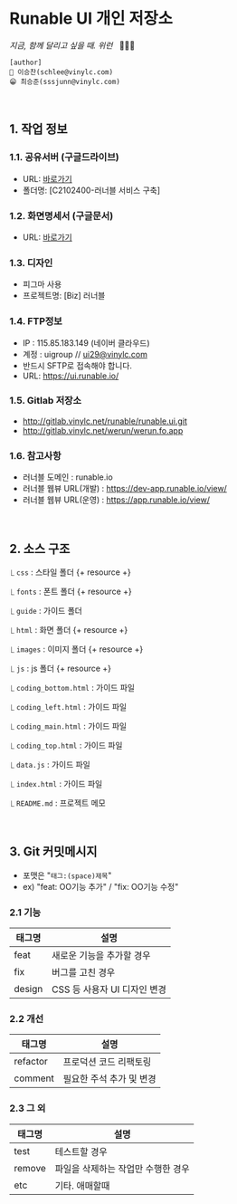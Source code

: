 # Runable UI 개인 저장소

_지금, 함께 달리고 싶을 때. 위런_ &nbsp;&nbsp;🏃🏃🏃

    [author]  
    🤔 이승찬(schlee@vinylc.com)  
    😁 최승준(sssjunn@vinylc.com)

<br>

## 1. 작업 정보

### 1.1. 공유서버 (구글드라이브)
- URL: <a href="https://drive.google.com/drive/folders/0AMNOJttBqPPUUk9PVA" target="_blank">바로가기</a>
- 폴더명: [C2102400-러너블 서비스 구축]

### 1.2. 화면명세서 (구글문서)

- URL: <a href="https://docs.google.com/spreadsheets/d/1ozOn6ua52X8bngtVMhkdRqAjrlr8t46Xeq-Fv2x0xXA/edit#gid=1391358166" target="_blank">바로가기</a>

### 1.3. 디자인
- 피그마 사용
- 프로젝트명: [Biz] 러너블

### 1.4. FTP정보
- IP : 115.85.183.149 (네이버 클라우드)
- 계정 : uigroup // ui29@vinylc.com
- 반드시 SFTP로 접속해야 합니다.
- URL: https://ui.runable.io/

### 1.5. Gitlab 저장소
- http://gitlab.vinylc.net/runable/runable.ui.git
- http://gitlab.vinylc.net/werun/werun.fo.app

### 1.6. 참고사항
- 러너블 도메인 : runable.io
- 러너블 웹뷰 URL(개발) : https://dev-app.runable.io/view/
- 러너블 웹뷰 URL(운영) : https://app.runable.io/view/

<br>

## 2. 소스 구조

⎿ `css` : 스타일 폴더 {+ resource +}

⎿ `fonts` : 폰트 폴더 {+ resource +}

⎿ `guide` : 가이드 폴더

⎿ `html` : 화면 폴더 {+ resource +}

⎿ `images` : 이미지 폴더 {+ resource +}

⎿ `js` : js 폴더 {+ resource +}

⎿ `coding_bottom.html` : 가이드 파일

⎿ `coding_left.html` : 가이드 파일

⎿ `coding_main.html` : 가이드 파일

⎿ `coding_top.html` : 가이드 파일

⎿ `data.js` : 가이드 파일

⎿ `index.html` : 가이드 파일

⎿ `README.md` : 프로젝트 메모

<br>

## 3. Git 커밋메시지

- 포맷은 "`태그:(space)제목`"
- ex) "feat: OO기능 추가" / "fix: OO기능 수정"

### 2.1 기능

|태그명|설명|
|---|---|
|feat|새로운 기능을 추가할 경우|
|fix|버그를 고친 경우|
|design|CSS 등 사용자 UI 디자인 변경|

### 2.2 개선

|태그명|설명|
|---|---|
|refactor|프로덕션 코드 리팩토링|
|comment|필요한 주석 추가 및 변경|

### 2.3 그 외
|태그명|설명|
|---|---|
|test|테스트할 경우|
|remove|파일을 삭제하는 작업만 수행한 경우|
|etc|기타. 애매할때|
